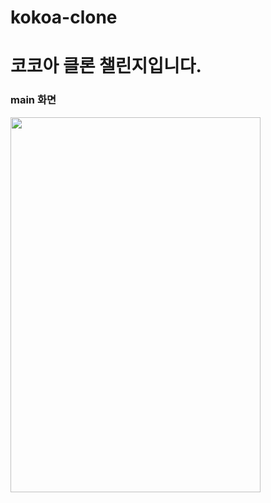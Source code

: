 # kokoa-clone
<h1>코코아 클론 챌린지입니다.</h1>
<h3>main 화면</h3>
<img src="https://github.com/chaeminseok/kokoa-clone/assets/117037249/1e045c71-de2e-44c9-91b6-c949fac49a6b" width="400" height="600"/>
